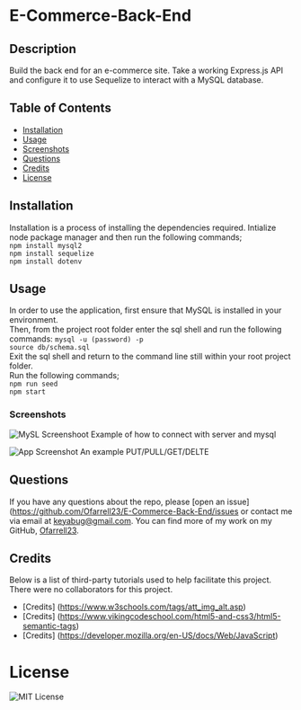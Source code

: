 # E-Commerce-Back-End

## Description 

Build the back end for an e-commerce site. Take a working Express.js API and configure it to use Sequelize to interact with a MySQL database.

## Table of Contents 

* [Installation](#installation)
* [Usage](#usage)
* [Screenshots](#screenshots)
* [Questions](#questions)
* [Credits](#credits)
* [License](#license)


## Installation

Installation is a process of installing the dependencies required.
Intialize node package manager and then run the following commands;  
`npm install mysql2`   
`npm install sequelize`   
`npm install dotenv`   

## Usage 

In order to use the application, first ensure that MySQL is installed in your environment.    
Then, from the project root folder enter the sql shell and run the following commands:
`mysql -u (password) -p`         
`source db/schema.sql`        
Exit the sql shell and return to the command line still within your root project folder.      
Run the following commands;          
`npm run seed`    
`npm start`    


### Screenshots
![MySL Screenshoot](/assets/mysl.gif)
Example of how to connect with server and mysql

![App Screenshot](assets/Postman.gif)
An example PUT/PULL/GET/DELTE

## Questions
If you have any questions about the repo, please [open an issue](https://github.com/Ofarrell23/E-Commerce-Back-End/issues or contact me via email at keyabug@gmail.com. You can find more of my work on my GitHub, [Ofarrell23](https://github.com/Ofarrell23/).
    
## Credits
Below is a list of third-party tutorials used to help facilitate this project. There were no collaborators for this project.

* [Credits] (https://www.w3schools.com/tags/att_img_alt.asp)
* [Credits] (https://www.vikingcodeschool.com/html5-and-css3/html5-semantic-tags)
* [Credits] (https://developer.mozilla.org/en-US/docs/Web/JavaScript)

# License
![MIT License](https://img.shields.io/badge/license-MIT-green)
